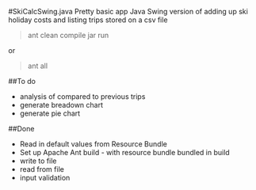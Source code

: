 #SkiCalcSwing.java
Pretty basic app
Java Swing version of adding up ski holiday costs and listing trips stored on a csv file

>ant clean compile jar run

or

>ant all

##To do

+ analysis of compared to previous trips
+ generate breadown chart
+ generate pie chart

##Done

+ Read in default values from Resource Bundle
+ Set up Apache Ant build - with resource bundle bundled in build
+ write to file
+ read from file
+ input validation
